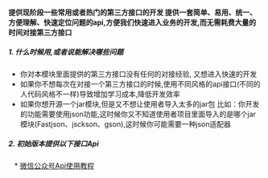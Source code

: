 #### 提供现阶段一些常用或者热门的第三方接口的开发 提供一套简单、易用、统一、方便理解、快速定位问题的api,方便我们快速进入业务的开发,而无需耗费大量的时间对接第三方接口
##### 1. 什么时候用,或者说能解决哪些问题
* 你对本模块里面提供的第三方接口没有任何的对接经验, 又想进入快速的开发
* 如果你不想每次在对接一个第三方接口的时候,使用不同风格的api接口(不同的人代码风格不一样)导致增加学习成本,降低开发效率
* 如果你想开源一个jar模块,但是又不想让使用者导入太多的jar包 比如：你开发的功能需要使用json功能,这时候你又不知道使用者项目里面导入的是哪个jar模块(Fastjson、jsckson、gson),这时候你可能需要一种json适配器
       
##### 2. 初始版本提供以下接口Api
    * [微信公众号Api使用教程](/doc/微信公众号Api文档.md)
